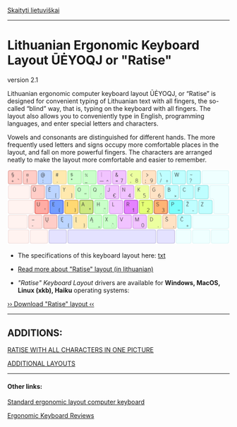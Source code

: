 [Skaityti lietuviškai](README.md)

------------------------------------

# Lithuanian Ergonomic Keyboard Layout ŪĖYOQJ or "Ratise"

version 2.1

Lithuanian ergonomic computer keyboard layout ŪĖYOQJ, or “Ratise” is designed for convenient typing of Lithuanian text with all fingers, the so-called “blind” way, that is, typing on the keyboard with all fingers. The layout also allows you to conveniently type in English, programming languages, and enter special letters and characters.

Vowels and consonants are distinguished for different hands. The more frequently used letters and signs occupy more comfortable places in the layout, and fall on more powerful fingers. The characters are arranged neatly to make the layout more comfortable and easier to remember.

![Ratise](docs/images/ratise.png)

+ The specifications of this keyboard layout here:  [txt](SPECIFICATIONS.txt)

+ [Read more about "Ratise" layout (in lithuanian)](README.md)

+ _"Ratise" Keyboard Layout_ drivers are available for __Windows, MacOS, Linux (xkb), Haiku__ operating systems:

[›› Download "Ratise" layout ‹‹](https://github.com/albuck/Ratise-layout/zipball/master)

------------------------------------------------------------------------------------

ADDITIONS:
----------

[RATISE WITH ALL CHARACTERS IN ONE PICTURE](docs/ratise_levels.md)

[ADDITIONAL LAYOUTS](docs/additional_layouts.md)

------------------------------------------------------------------------------------

#### Other links:

[Standard ergonomic layout computer keyboard](https://albuck.github.io/SEL-keyboard/)

[Ergonomic Keyboard Reviews](http://xahlee.info/kbd/ergonomic_keyboards_index.html)
